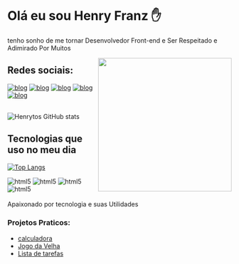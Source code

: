 
# Olá eu sou Henry Franz ✋

tenho sonho de me tornar Desenvolvedor Front-end e Ser Respeitado e Adimirado Por Muitos


<img align="right" width="300em" src="https://raw.githubusercontent.com/gist/Henrytos/2e6d7bd03518b93c4d858129e3459d1f/raw/451483efaf3a0c60a7d3401d543fbfa3b6c5ea63/githubcard.svg"/>

## Redes sociais:

[![blog](https://img.shields.io/badge/WhatsApp-25D366?style=for-the-badge&logo=whatsapp&logoColor=white)](https://wa.me/5511967603378)
[![blog](https://img.shields.io/badge/Facebook-1877F2?style=for-the-badge&logo=facebook&logoColor=white)](https://www.facebook.com/profile.php?id=100035259228757)
[![blog](https://img.shields.io/badge/Instagram-E4405F?style=for-the-badge&logo=instagram&logoColor=white)](https://www.instagram.com/_henry2928/)
[![blog](https://img.shields.io/badge/linkedin-0072b1?style=for-the-badge&logo=linkedin&logoColor=white)](https://www.linkedin.com/in/henry-franz-617841245/)
[![blog](https://img.shields.io/badge/DIscord-7289d9?style=for-the-badge&logo=Discord&logoColor=white)](https://discord.gg/a8sYJXvV)
<br>
<br>

![Henrytos GitHub stats](https://github-readme-stats.vercel.app/api?username=Henrytos&show_icons=true&theme=radical)



## Tecnologias que uso no meu dia

[![Top Langs](https://github-readme-stats.vercel.app/api/top-langs/?username=Henrytos)](https://github.com/anuraghazra/github-readme-stats)
<div style="display: inli_block">
<img align="center" alt="html5" src="https://img.shields.io/badge/HTML5-rgb(227,%2079,%2038)?style=for-the-badge&logo=html5&logoColor=white">
<img align="center" alt="html5" src="https://img.shields.io/badge/CSS3-rgb(21,%20114,%20182)?style=for-the-badge&logo=css3&logoColor=white">
<img align="center" alt="html5" src="https://img.shields.io/badge/Javascript-rgb(247,%20223,%2030)?style=for-the-badge&logo=javascript&logoColor=black">
<img align="center" alt="html5" src="https://img.shields.io/badge/BOOTSTRAP-rgb(86,%2061,%20124)?style=for-the-badge&logo=bootstrap&logoColor=white">

</div>
<br/>
Apaixonado  por tecnologia e suas Utilidades

### Projetos Praticos:
- [calculadora](https://henrytos.github.io/calc.js/)
- [Jogo da Velha](https://henrytos.github.io/Jogo-da-velha/)
- [Lista de tarefas](https://henrytos.github.io/Lista-de-tarefas/)
